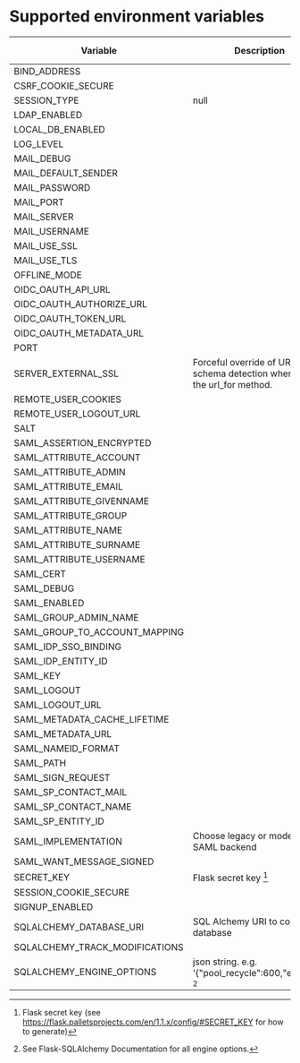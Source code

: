 # Supported environment variables

| Variable                       | Description                                                              | Required   | Default value |
|--------------------------------|--------------------------------------------------------------------------|------------|---------------|
| BIND_ADDRESS                   | 
| CSRF_COOKIE_SECURE             | 
| SESSION_TYPE                   | null                                                                     | filesystem | sqlalchemy    |  | filesystem | 
| LDAP_ENABLED                   | 
| LOCAL_DB_ENABLED               | 
| LOG_LEVEL                      | 
| MAIL_DEBUG                     |
| MAIL_DEFAULT_SENDER            | 
| MAIL_PASSWORD                  | 
| MAIL_PORT                      | 
| MAIL_SERVER                    | 
| MAIL_USERNAME                  | 
| MAIL_USE_SSL                   | 
| MAIL_USE_TLS                   | 
| OFFLINE_MODE                   | 
| OIDC_OAUTH_API_URL             |                                                                          |            |               |
| OIDC_OAUTH_AUTHORIZE_URL       |
| OIDC_OAUTH_TOKEN_URL           |                                                                          |            |               |
| OIDC_OAUTH_METADATA_URL        |                                                                          |            |               |
| PORT                           | 
| SERVER_EXTERNAL_SSL            | Forceful override of URL schema detection when using the url_for method. | False      | None          |
| REMOTE_USER_COOKIES            |
| REMOTE_USER_LOGOUT_URL         |
| SALT                           |
| SAML_ASSERTION_ENCRYPTED       |
| SAML_ATTRIBUTE_ACCOUNT         | 
| SAML_ATTRIBUTE_ADMIN           | 
| SAML_ATTRIBUTE_EMAIL           | 
| SAML_ATTRIBUTE_GIVENNAME       | 
| SAML_ATTRIBUTE_GROUP           | 
| SAML_ATTRIBUTE_NAME            | 
| SAML_ATTRIBUTE_SURNAME         | 
| SAML_ATTRIBUTE_USERNAME        | 
| SAML_CERT                      | 
| SAML_DEBUG                     | 
| SAML_ENABLED                   | 
| SAML_GROUP_ADMIN_NAME          | 
| SAML_GROUP_TO_ACCOUNT_MAPPING  | 
| SAML_IDP_SSO_BINDING           | 
| SAML_IDP_ENTITY_ID             | 
| SAML_KEY                       | 
| SAML_LOGOUT                    | 
| SAML_LOGOUT_URL                | 
| SAML_METADATA_CACHE_LIFETIME   | 
| SAML_METADATA_URL              | 
| SAML_NAMEID_FORMAT             | 
| SAML_PATH                      | 
| SAML_SIGN_REQUEST              | 
| SAML_SP_CONTACT_MAIL           | 
| SAML_SP_CONTACT_NAME           | 
| SAML_SP_ENTITY_ID              | 
| SAML_IMPLEMENTATION            | Choose legacy or modern for SAML backend |
| SAML_WANT_MESSAGE_SIGNED       | 
| SECRET_KEY                     | Flask secret key [^1]                                                    | Y          | no default    |
| SESSION_COOKIE_SECURE          | 
| SIGNUP_ENABLED                 | 
| SQLALCHEMY_DATABASE_URI        | SQL Alchemy URI to connect to database                                   | N          | no default    |
| SQLALCHEMY_TRACK_MODIFICATIONS |
| SQLALCHEMY_ENGINE_OPTIONS      | json string. e.g. '{"pool_recycle":600,"echo":1}' [^2]                   |

[^1]: Flask secret key (see https://flask.palletsprojects.com/en/1.1.x/config/#SECRET_KEY for how to generate)
[^2]: See Flask-SQLAlchemy Documentation for all engine options.
